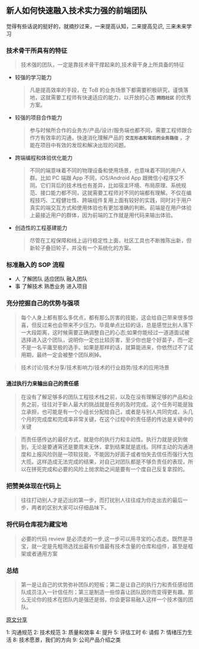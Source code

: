 ## 新人如何快速融入技术实力强的前端团队

觉得有些话说的挺好的，就摘抄过来，一来提高认知，二来提高见识, 三来未来学习


### 技术骨干所具有的特征
>技术强的团队，一定是靠技术骨干撑起来的,技术骨干身上所具备的特征

- 较强的学习能力
  > 凡是提高效率的手段，在 ToB 的业务场景下都需要积极研究，谨慎落地，这就需要工程师有快速适应的能力，以开放的心态 **``拥抱社区``** 的优秀方案。
- 较强的项目合作能力
  > 参与时候所合作的业务方/产品/设计/服务端也都不同，需要工程师跟合作方有效率的沟通，快速消化理解产品的 **``交互形态和背后的业务路径``** ，才能在项目中有效的发现和解决出现的问题。
- 跨端编程和体验优化能力
  > 不同的端意味着不同的物理设备和使用场景，也意味着不同的用户人群。比如 PC 端跟 App 不同，iOS/Android App 跟微信小程序又不同。它们背后的技术栈也有差异，比如宿主环境、布局原理、系统规范、接口能力都不同，这就需要工程师对不同的端都有理解。不仅在编程技巧、工程健壮性、跨端组件复用上面有较好的实践，同时对于用户真实的端交互方式和使用体验也有更加准确的判断。前端是在用户体验上最接近用户的群体，因为前端的工作就是用代码来输出体验。

- 创造性的工程基建能力
  >尽管在工程保障和线上运行稳定性上面，社区工具也不断推陈出新，但新轮子叠旧轮子，并没有一个系统化的方案。

### 标准融入的 SOP 流程
- 人
  了解团队
  适应团队
  融入团队
- 事
  了解技术
  熟悉业务
  进入项目


### 充分挖掘自己的优势与强项
>每个人身上都有那么多优点，都有那么厉害的技能，这会给自己带来很多惊喜，但反过来也会带来不少压力。毕竟单点比较的话，总是感觉比别人落下一大段距离，这时候需要正确调整自己的心态;如果你能经过一道道面试被选择进入这个团队，说明你一定也比较厉害，至少你也是个好苗子，而一定不是一名平庸至极的选手。如果是那样的话，就算能进来，你依然过不了试用期，最终一定会被整个团队刷掉。

>技术讨论/技术分享/技术影响力/技术的行业趋势/技术的应用场景

### **``通过执行力来输出自己的责任感``**
>在没有了解足够多的团队工程技术栈之前，以及在没有理解足够的产品和业务之前，往往对于新人最大的挑战就是任务的及时完成。这个任务可能是独立承担，也可能是有一个小组长分配给自己，或者是与别人共同完成，头几个月的完成度和完成率非常关键，在这个过程中的责任感的传达是关键中的关键

>而责任感传达的最好方式，就是你的执行力和主动性。执行力就是说到做到，无论是要通宵还是要周末无休，拿到结果就是底线。同样主动的沟通进度和上报风险则是一项软技能，不能因为好面子或者怕失去信任而强行大包大揽。这样造成无法完成的结果，对自己对团队都是不够负责任的表现，所以在拼死完成和必要的风险上抛求助之间是要有一个度自己反复拿捏的。

### 把赞美体现在代码上
>往往打动别人才是迈出的第一步，而打扰别人往往成为你走出去的最后一步，两者的区别大家可以仔细品味下。

### 将代码仓库视为藏宝地
>必要的代码 review 是必须走的一步,这一步可以用寻宝的心态走。既然是寻宝，就一定是先粗筛选找出最有价值最有技术含量的仓库和组件，甚至是框架或者通用方案

### 总结
>第一是让自己的优势弥补团队的短板；第二是让自己的执行力和责任感给团队成员注入一针信任剂；第三是制造一些惊喜让团队因你而变得更有趣。那么无论你的技术在团队内是强还是弱，你会更容易融入这样一个技术强的团队。

[原文分享](https://juejin.im/post/5cb860a86fb9a06890705f14)

1: 沟通规范
2: 技术规范
3: 质量和效率
4: 提升
5: 评估工时
6: 请假
7: 情绪压力生活
8: 技术愿景，我们的方向
9: 公司产品介绍之类
